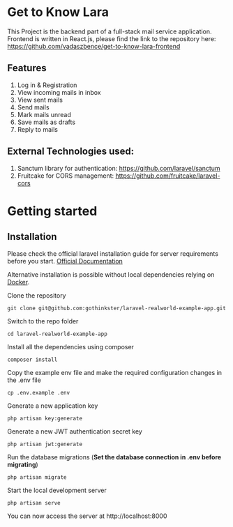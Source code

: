 # Get to Know Lara

This Project is the backend part of a full-stack mail service application.  
Frontend is written in React.js, please find the link to the repository here:
https://github.com/vadaszbence/get-to-know-lara-frontend

## Features

1. Log in & Registration
2. View incoming mails in inbox
3. View sent mails 
4. Send mails
5. Mark mails unread
6. Save mails as drafts
7. Reply to mails

## External Technologies used:

1. Sanctum library for authentication: https://github.com/laravel/sanctum
2. Fruitcake for CORS management: https://github.com/fruitcake/laravel-cors

# Getting started

## Installation

Please check the official laravel installation guide for server requirements before you start. [Official Documentation](https://laravel.com/docs/5.4/installation#installation)

Alternative installation is possible without local dependencies relying on [Docker](#docker). 

Clone the repository

    git clone git@github.com:gothinkster/laravel-realworld-example-app.git

Switch to the repo folder

    cd laravel-realworld-example-app

Install all the dependencies using composer

    composer install

Copy the example env file and make the required configuration changes in the .env file

    cp .env.example .env

Generate a new application key

    php artisan key:generate

Generate a new JWT authentication secret key

    php artisan jwt:generate

Run the database migrations (**Set the database connection in .env before migrating**)

    php artisan migrate

Start the local development server

    php artisan serve

You can now access the server at http://localhost:8000
